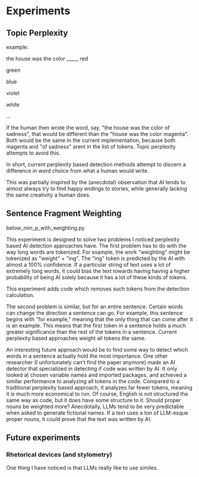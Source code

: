 # Experiments
## Topic Perplexity
example:


the house was the color _____
red


green


blue


violet


white


...


If the human then wrote the word, say, "the house was the color of sadness", that would be different than the "house was the color magenta". Both would be the same in the current implementation, because both magenta and "of sadness" arent in the list of tokens. Topic perplexity attempts to avoid this.


In short, current perplexity based detection methods attempt to discern a difference in word choice from what a human would write. 


This was partially inspired by the (anecdotal) observation that AI tends to almost always try to find happy endings to stories, while generally lacking the same creativity a human does.




## Sentence Fragment Weighting
below_min_p_with_weighting.py


This experiment is designed to solve two problems I noticed perplexity based AI detection approaches have. The first problem has to do with the way long words are tokenized. For example, the work "weighting" might be tokenized as "weight" + "ing". The "ing" token is predicted by the AI with almost a 100% confidence. If a particular string of text uses a lot of extremely long words, it could bias the text towards having having a higher probability of being AI solely because it has a lot of these kinds of tokens.


This experiment adds code which removes such tokens from the detection calculation. 


The second problem is similar, but for an entire sentence. Certain words can change the direction a sentence can go. For example, this sentence begins with "for example," meaning that the only thing that can come after it is an example. This means that the first token in a sentence holds a much greater significance than the rest of the tokens in a sentence. Current perplexity based approaches weight all tokens the same.


An interesting future approach would be to find some way to detect which words in a sentence actually hold the most importance. One other researcher (I unfortunately can't find the paper anymore) made an AI detector that specialized in detecting if code was written by AI. It only looked at chosen variable names and imported packages, and achieved a similar performance to analyzing all tokens in the code. Compared to a traditional perplexity based approach, it analyzes far fewer tokens, meaning it is much more economical to run. Of course, English is not structured the same way as code, but it does have some structure to it. Should proper nouns be weighted more? Anecdotally, LLMs tend to be very predictable when asked to generate fictional names. If a text uses a ton of LLM-esque proper nouns, it could prove that the text was written by AI.



## Future experiments
### Rhetorical devices (and stylometry)
One thing I have noticed is that LLMs really like to use similes. 
